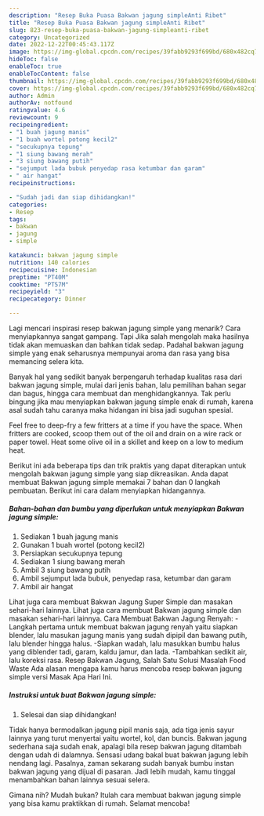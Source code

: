 ```yaml
---
description: "Resep Buka Puasa Bakwan jagung simpleAnti Ribet"
title: "Resep Buka Puasa Bakwan jagung simpleAnti Ribet"
slug: 823-resep-buka-puasa-bakwan-jagung-simpleanti-ribet
category: Uncategorized
date: 2022-12-22T00:45:43.117Z
image: https://img-global.cpcdn.com/recipes/39fabb9293f699bd/680x482cq70/bakwan-jagung-simple-foto-resep-utama.jpg
hideToc: false
enableToc: true
enableTocContent: false
thumbnail: https://img-global.cpcdn.com/recipes/39fabb9293f699bd/680x482cq70/bakwan-jagung-simple-foto-resep-utama.jpg
cover: https://img-global.cpcdn.com/recipes/39fabb9293f699bd/680x482cq70/bakwan-jagung-simple-foto-resep-utama.jpg
author: Admin
authorAv: notfound
ratingvalue: 4.6
reviewcount: 9
recipeingredient:
- "1 buah jagung manis"
- "1 buah wortel potong kecil2"
- "secukupnya tepung"
- "1 siung bawang merah"
- "3 siung bawang putih"
- "sejumput lada bubuk penyedap rasa ketumbar dan garam"
- " air hangat"
recipeinstructions:

- "Sudah jadi dan siap dihidangkan!"
categories:
- Resep
tags:
- bakwan
- jagung
- simple

katakunci: bakwan jagung simple 
nutrition: 140 calories
recipecuisine: Indonesian
preptime: "PT40M"
cooktime: "PT57M"
recipeyield: "3"
recipecategory: Dinner

---
```



Lagi mencari inspirasi resep bakwan jagung simple yang menarik? Cara menyiapkannya sangat gampang. Tapi Jika salah mengolah maka hasilnya tidak akan memuaskan dan bahkan tidak sedap. Padahal bakwan jagung simple yang enak seharusnya mempunyai aroma dan rasa yang bisa memancing selera kita.


Banyak hal yang sedikit banyak berpengaruh terhadap kualitas rasa dari bakwan jagung simple, mulai dari jenis bahan, lalu pemilihan bahan segar dan bagus, hingga cara membuat dan menghidangkannya. Tak perlu bingung jika mau menyiapkan bakwan jagung simple enak di rumah, karena asal sudah tahu caranya maka hidangan ini bisa jadi suguhan spesial.

Feel free to deep-fry a few fritters at a time if you have the space. When fritters are cooked, scoop them out of the oil and drain on a wire rack or paper towel. Heat some olive oil in a skillet and keep on a low to medium heat.


Berikut ini ada beberapa tips dan trik praktis yang dapat diterapkan untuk mengolah bakwan jagung simple yang siap dikreasikan. Anda dapat membuat Bakwan jagung simple memakai 7 bahan dan 0 langkah pembuatan. Berikut ini cara dalam menyiapkan hidangannya.

<!--inarticleads1-->

##### Bahan-bahan dan bumbu yang diperlukan untuk menyiapkan Bakwan jagung simple:

1. Sediakan 1 buah jagung manis
1. Gunakan 1 buah wortel (potong kecil2)
1. Persiapkan secukupnya tepung
1. Sediakan 1 siung bawang merah
1. Ambil 3 siung bawang putih
1. Ambil sejumput lada bubuk, penyedap rasa, ketumbar dan garam
1. Ambil  air hangat


Lihat juga cara membuat Bakwan Jagung Super Simple dan masakan sehari-hari lainnya. Lihat juga cara membuat Bakwan jagung simple dan masakan sehari-hari lainnya. Cara Membuat Bakwan Jagung Renyah: -Langkah pertama untuk membuat bakwan jagung renyah yaitu siapkan blender, lalu masukan jagung manis yang sudah dipipil dan bawang putih, lalu blender hingga halus. -Siapkan wadah, lalu masukkan bumbu halus yang diblender tadi, garam, kaldu jamur, dan lada. -Tambahkan sedikit air, lalu koreksi rasa. Resep Bakwan Jagung, Salah Satu Solusi Masalah Food Waste Ada alasan mengapa kamu harus mencoba resep bakwan jagung simple versi Masak Apa Hari Ini. 

<!--inarticleads2-->

##### Instruksi untuk buat Bakwan jagung simple:


1. Selesai dan siap dihidangkan!

Tidak hanya bermodalkan jagung pipil manis saja, ada tiga jenis sayur lainnya yang turut menyertai yaitu wortel, kol, dan buncis. Bakwan jagung sederhana saja sudah enak, apalagi bila resep bakwan jagung ditambah dengan udah di dalamnya. Sensasi udang bakal buat bakwan jagung lebih nendang lagi. Pasalnya, zaman sekarang sudah banyak bumbu instan bakwan jagung yang dijual di pasaran. Jadi lebih mudah, kamu tinggal menambahkan bahan lainnya sesuai selera. 

Gimana nih? Mudah bukan? Itulah cara membuat bakwan jagung simple yang bisa kamu praktikkan di rumah. Selamat mencoba!
